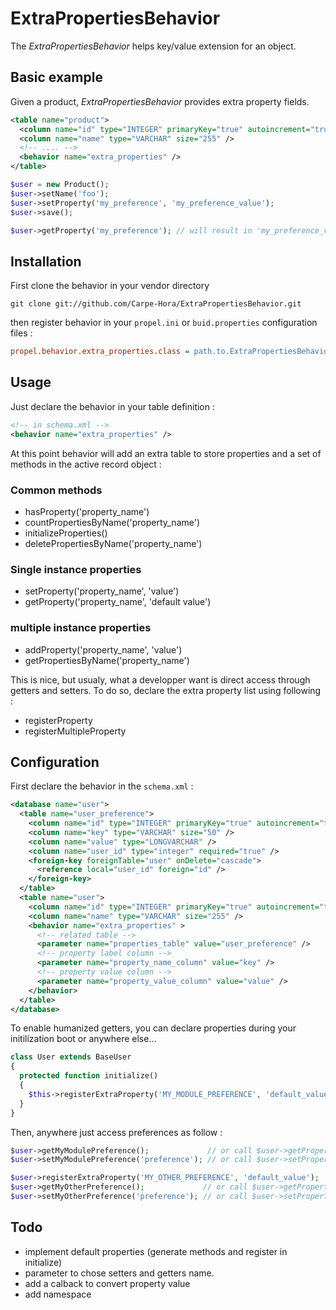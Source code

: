 ExtraPropertiesBehavior
=======================

The *ExtraPropertiesBehavior* helps key/value extension for an object.

Basic example
-------------

Given a product, *ExtraPropertiesBehavior* provides extra property fields.

``` xml
<table name="product">
  <column name="id" type="INTEGER" primaryKey="true" autoincrement="true" />
  <column name="name" type="VARCHAR" size="255" />
  <!-- .... -->
  <behavior name="extra_properties" />
</table>
```

``` php
$user = new Product();
$user->setName('foo');
$user->setProperty('my_preference', 'my_preference_value');
$user->save();

$user->getProperty('my_preference'); // will result in 'my_preference_value'
```

Installation
------------

First clone the behavior in your vendor directory

```
git clone git://github.com/Carpe-Hora/ExtraPropertiesBehavior.git
```

then register behavior in your ```propel.ini``` or ```buid.properties``` configuration files :

``` ini
propel.behavior.extra_properties.class = path.to.ExtraPropertiesBehavior
```

Usage
-----

Just declare the behavior in your table definition :

``` xml
<!-- in schema.xml -->
<behavior name="extra_properties" />
```

At this point behavior will add an extra table to store properties and a set of methods in the active 
record object :

### Common methods

 * hasProperty('property_name')
 * countPropertiesByName('property_name')
 * initializeProperties()
 * deletePropertiesByName('property_name')

### Single instance properties

 * setProperty('property_name', 'value')
 * getProperty('property_name', 'default value')

### multiple instance properties

 * addProperty('property_name', 'value')
 * getPropertiesByName('property_name')

This is nice, but usualy, what a developper want is direct access through getters and setters.
To do so, declare the extra property list using following :

 * registerProperty
 * registerMultipleProperty

Configuration
-------------

First declare the behavior in the ```schema.xml``` :

``` xml
<database name="user">
  <table name="user_preference">
    <column name="id" type="INTEGER" primaryKey="true" autoincrement="true" />
    <column name="key" type="VARCHAR" size="50" />
    <column name="value" type="LONGVARCHAR" />
    <column name="user_id" type="integer" required="true" />
    <foreign-key foreignTable="user" onDelete="cascade">
      <reference local="user_id" foreign="id" />
    </foreign-key>
  </table>
  <table name="user">
    <column name="id" type="INTEGER" primaryKey="true" autoincrement="true" />
    <column name="name" type="VARCHAR" size="255" />
    <behavior name="extra_properties" >
      <!-- related table -->
      <parameter name="properties_table" value="user_preference" />
      <!-- property label column -->
      <parameter name="property_name_column" value="key" />
      <!-- property value column -->
      <parameter name="property_value_column" value="value" />
    </behavior>
  </table>
</database>
```

To enable humanized getters, you can declare properties during your initilization boot or anywhere else...

``` php
class User extends BaseUser
{
  protected function initialize()
  {
    $this->registerExtraProperty('MY_MODULE_PREFERENCE', 'default_value');
  }
}
```

Then, anywhere just access preferences as follow :

``` php
$user->getMyModulePreference();             // or call $user->getProperty('my_module_preference');
$user->setMyModulePreference('preference'); // or call $user->setProperty('my_module_preference', 'preference');

$user->registerExtraProperty('MY_OTHER_PREFERENCE', 'default_value');
$user->getMyOtherPreference();             // or call $user->getProperty('my_other_preference');
$user->setMyOtherPreference('preference'); // or call $user->setProperty('my_other_preference', 'preference');
```




Todo
----

 * implement default properties (generate methods and register in initialize)
 * parameter to chose setters and getters name.
 * add a calback to convert property value
 * add namespace
